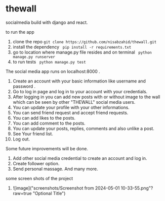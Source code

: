 # thewall
socialmedia build with django and react.


to run the app 
1. clone the repo ``` git clone https://github.com/nisabzahid/thewall.git ```
2. install the dependency ``` pip install -r requirements.txt```
3. go to location where manage.py file resides and on terminal ``` python manage.py runserver```
4. to run tests ``` python manage.py test```

The social media app runs on localhost:8000 .
1. Create an account with your basic information like username and password . 
2. Go to log in page and log in to your account with your credentials.
3. After logging in you can add new posts with or without image to the wall which can be seen by other "THEWALL" social media users.
4. You can update your profile with your other informations.
5. You can send friend request and accept friend requests.
6. You can add likes to the posts.
7. You can add comment to the posts.
8. You can update your posts, replies, comments and also unlike a post.
9. See Your friend list.
10. Log out.


Some future improvements will be done.
1. Add other social media credential to create an account and log in.
2. Create follower option.
3. Send personal massage.
  And many more.

some screen shots of the project
1.  ![image]("screenshots/Screenshot from 2024-05-01 10-33-55.png"?raw=true "Optional Title")

